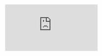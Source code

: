 
![Project task](https://github.com/BNouailhac/Epitech-Project/blob/master/202unsold%20(Python)/202unsold.pdf)
